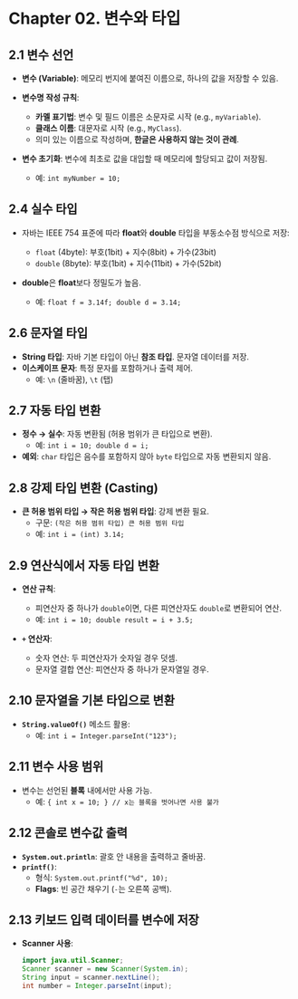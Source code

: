 # Chapter 02. 변수와 타입

## 2.1 변수 선언
- **변수 (Variable)**: 메모리 번지에 붙여진 이름으로, 하나의 값을 저장할 수 있음.
- **변수명 작성 규칙**:
  - **카멜 표기법**: 변수 및 필드 이름은 소문자로 시작 (e.g., `myVariable`).
  - **클래스 이름**: 대문자로 시작 (e.g., `MyClass`).
  - 의미 있는 이름으로 작성하며, **한글은 사용하지 않는 것이 관례**.

- **변수 초기화**: 변수에 최초로 값을 대입할 때 메모리에 할당되고 값이 저장됨.
  - 예: `int myNumber = 10;` 

## 2.4 실수 타입
- 자바는 IEEE 754 표준에 따라 **float**와 **double** 타입을 부동소수점 방식으로 저장:
  - `float` (4byte): 부호(1bit) + 지수(8bit) + 가수(23bit)
  - `double` (8byte): 부호(1bit) + 지수(11bit) + 가수(52bit)

- **double**은 **float**보다 정밀도가 높음.  
  - 예: `float f = 3.14f; double d = 3.14;`

## 2.6 문자열 타입
- **String 타입**: 자바 기본 타입이 아닌 **참조 타입**. 문자열 데이터를 저장.
- **이스케이프 문자**: 특정 문자를 포함하거나 출력 제어.
  - 예: `\n` (줄바꿈), `\t` (탭)

## 2.7 자동 타입 변환
- **정수 → 실수**: 자동 변환됨 (허용 범위가 큰 타입으로 변환).  
  - 예: `int i = 10; double d = i;`
- **예외**: `char` 타입은 음수를 포함하지 않아 `byte` 타입으로 자동 변환되지 않음.

## 2.8 강제 타입 변환 (Casting)
- **큰 허용 범위 타입 → 작은 허용 범위 타입**: 강제 변환 필요.  
  - 구문: `(작은 허용 범위 타입) 큰 허용 범위 타입`
  - 예: `int i = (int) 3.14;`

## 2.9 연산식에서 자동 타입 변환
- **연산 규칙**:
  - 피연산자 중 하나가 `double`이면, 다른 피연산자도 `double`로 변환되어 연산.
  - 예: `int i = 10; double result = i + 3.5;`

- **`+` 연산자**:
  - 숫자 연산: 두 피연산자가 숫자일 경우 덧셈.
  - 문자열 결합 연산: 피연산자 중 하나가 문자열일 경우.

## 2.10 문자열을 기본 타입으로 변환
- **`String.valueOf()`** 메소드 활용:
  - 예: `int i = Integer.parseInt("123");`

## 2.11 변수 사용 범위
- 변수는 선언된 **블록** 내에서만 사용 가능.  
  - 예: `{ int x = 10; } // x는 블록을 벗어나면 사용 불가`

## 2.12 콘솔로 변수값 출력
- **`System.out.println`**: 괄호 안 내용을 출력하고 줄바꿈.
- **`printf()`**:
  - 형식: `System.out.printf("%d", 10);`
  - **Flags**: 빈 공간 채우기 (`-`는 오른쪽 공백).

## 2.13 키보드 입력 데이터를 변수에 저장
- **Scanner 사용**:
  ```java
  import java.util.Scanner;
  Scanner scanner = new Scanner(System.in);
  String input = scanner.nextLine();
  int number = Integer.parseInt(input);
